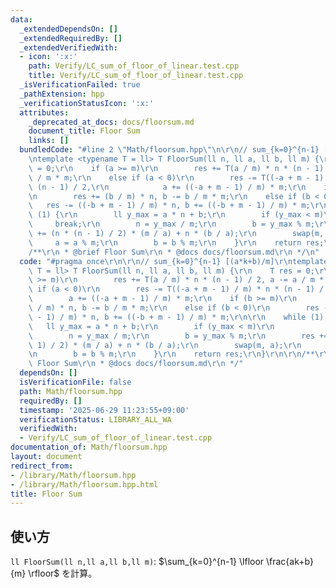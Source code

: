 ```yaml
---
data:
  _extendedDependsOn: []
  _extendedRequiredBy: []
  _extendedVerifiedWith:
  - icon: ':x:'
    path: Verify/LC_sum_of_floor_of_linear.test.cpp
    title: Verify/LC_sum_of_floor_of_linear.test.cpp
  _isVerificationFailed: true
  _pathExtension: hpp
  _verificationStatusIcon: ':x:'
  attributes:
    _deprecated_at_docs: docs/floorsum.md
    document_title: Floor Sum
    links: []
  bundledCode: "#line 2 \"Math/floorsum.hpp\"\n\r\n// sum_{k=0}^{n-1} [(a*k+b)/m]\r\
    \ntemplate <typename T = ll> T FloorSum(ll n, ll a, ll b, ll m) {\r\n    T res\
    \ = 0;\r\n    if (a >= m)\r\n        res += T(a / m) * n * (n - 1) / 2, a -= a\
    \ / m * m;\r\n    else if (a < 0)\r\n        res -= T((-a + m - 1) / m) * n *\
    \ (n - 1) / 2,\r\n            a += ((-a + m - 1) / m) * m;\r\n    if (b >= m)\r\
    \n        res += (b / m) * n, b -= b / m * m;\r\n    else if (b < 0)\r\n     \
    \   res -= ((-b + m - 1) / m) * n, b += ((-b + m - 1) / m) * m;\r\n\r\n    while\
    \ (1) {\r\n        ll y_max = a * n + b;\r\n        if (y_max < m)\r\n       \
    \     break;\r\n        n = y_max / m;\r\n        b = y_max % m;\r\n        res\
    \ += (n * (n - 1) / 2) * (m / a) + n * (b / a);\r\n        swap(m, a);\r\n   \
    \     a = a % m;\r\n        b = b % m;\r\n    }\r\n    return res;\r\n}\r\n\r\n\
    /**\r\n * @brief Floor Sum\r\n * @docs docs/floorsum.md\r\n */\n"
  code: "#pragma once\r\n\r\n// sum_{k=0}^{n-1} [(a*k+b)/m]\r\ntemplate <typename\
    \ T = ll> T FloorSum(ll n, ll a, ll b, ll m) {\r\n    T res = 0;\r\n    if (a\
    \ >= m)\r\n        res += T(a / m) * n * (n - 1) / 2, a -= a / m * m;\r\n    else\
    \ if (a < 0)\r\n        res -= T((-a + m - 1) / m) * n * (n - 1) / 2,\r\n    \
    \        a += ((-a + m - 1) / m) * m;\r\n    if (b >= m)\r\n        res += (b\
    \ / m) * n, b -= b / m * m;\r\n    else if (b < 0)\r\n        res -= ((-b + m\
    \ - 1) / m) * n, b += ((-b + m - 1) / m) * m;\r\n\r\n    while (1) {\r\n     \
    \   ll y_max = a * n + b;\r\n        if (y_max < m)\r\n            break;\r\n\
    \        n = y_max / m;\r\n        b = y_max % m;\r\n        res += (n * (n -\
    \ 1) / 2) * (m / a) + n * (b / a);\r\n        swap(m, a);\r\n        a = a % m;\r\
    \n        b = b % m;\r\n    }\r\n    return res;\r\n}\r\n\r\n/**\r\n * @brief\
    \ Floor Sum\r\n * @docs docs/floorsum.md\r\n */"
  dependsOn: []
  isVerificationFile: false
  path: Math/floorsum.hpp
  requiredBy: []
  timestamp: '2025-06-29 11:23:55+09:00'
  verificationStatus: LIBRARY_ALL_WA
  verifiedWith:
  - Verify/LC_sum_of_floor_of_linear.test.cpp
documentation_of: Math/floorsum.hpp
layout: document
redirect_from:
- /library/Math/floorsum.hpp
- /library/Math/floorsum.hpp.html
title: Floor Sum
---
```

## 使い方

`ll FloorSum(ll n,ll a,ll b,ll m)`: $\sum_{k=0}^{n-1} \lfloor \frac{ak+b}{m} \rfloor$ を計算。
